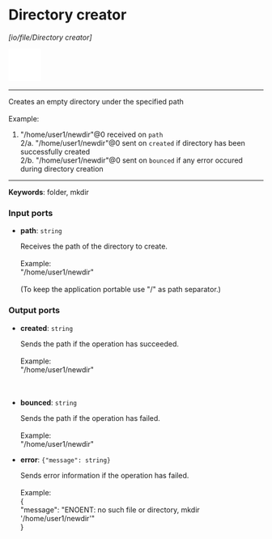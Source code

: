 # Directory creator

_[io/file/Directory creator]_

![icon](</assets/icons/b63b05e2-5e2f-45a1-a3e3-10a749d05b96.png>)

---

Creates an empty directory under the specified path<br>
<br>
Example:<br>
1. "/home/user1/newdir"@0 received on `path`<br>
2/a. "/home/user1/newdir"@0 sent on `created` if directory has been successfully created<br>
2/b. "/home/user1/newdir"@0 sent on `bounced` if any error occured during directory creation<br>

---

__Keywords__: folder, mkdir

### Input ports

* __path__: ` string `

    Receives the path of the  directory to create.<br>
    <br>
    Example:<br>
    "/home/user1/newdir"<br>
    <br>
    (To keep the application portable use "/" as path separator.)<br>

### Output ports

* __created__: ` string `

    Sends the path if the operation has succeeded.<br>
    <br>
    Example:<br>
    "/home/user1/newdir"<br>
    <br>
    <br>


* __bounced__: ` string `

    Sends the path if the operation has failed.<br>
    <br>
    Example:<br>
    "/home/user1/newdir"<br>


* __error__: ` {"message": string} `

    Sends error information if the operation has failed.<br>
    <br>
    Example: <br>
    {<br>
      "message": "ENOENT: no such file or directory, mkdir '/home/user1/newdir'"<br>
    }<br>

